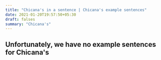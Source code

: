 ```yaml
---
title: "Chicana's in a sentence | Chicana's example sentences"
date: 2021-01-20T19:57:50+05:30
draft: falses
summary: "Chicana's"
---
```

## Unfortunately, we have no example sentences for Chicana's                 
